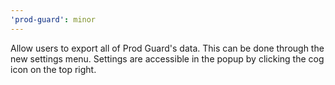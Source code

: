 ```yaml
---
'prod-guard': minor
---
```


Allow users to export all of Prod Guard's data. This can be done through the new settings menu. Settings are accessible in the popup by clicking the cog icon on the top right.
